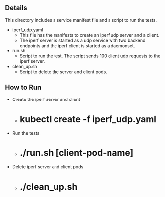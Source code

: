 ## Details
This directory includes a service manifest file and a script to run the tests.
- iperf_udp.yaml 
    - This file has the manifests to create an iperf udp server and a client. 
    - The iperf server is started as a udp service with two backend endpoints and
      the iperf client is started as a daemonset.
- run.sh
    - Script to run the test. The script sends 100 client udp requests to the iperf server.
- clean_up.sh
    - Script to delete the server and client pods.

## How to Run
- Create the iperf server and client   
  - # kubectl create -f iperf_udp.yaml
- Run the tests
  - # ./run.sh [client-pod-name]
- Delete iperf server and client pods
  - # ./clean_up.sh

